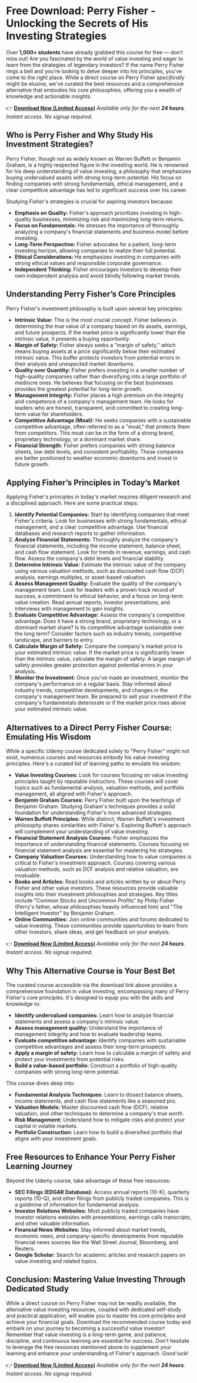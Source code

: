 # Free Download: Perry Fisher - Unlocking the Secrets of His Investing Strategies

Over **1,000+ students** have already grabbed this course for free — don’t miss out! Are you fascinated by the world of value investing and eager to learn from the strategies of legendary investors? If the name Perry Fisher rings a bell and you're looking to delve deeper into his principles, you've come to the right place. While a direct course on Perry Fisher *specifically* might be elusive, we've curated the best resources and a comprehensive alternative that embodies his core philosophies, offering you a wealth of knowledge and actionable insights.

👉 [**Download Now (Limited Access)**](https://udemywork.com/perry-fisher)
_Available only for the next **24 hours**. Instant access. No signup required._

## Who is Perry Fisher and Why Study His Investment Strategies?

Perry Fisher, though not as widely known as Warren Buffett or Benjamin Graham, is a highly respected figure in the investing world. He is renowned for his deep understanding of value investing, a philosophy that emphasizes buying undervalued assets with strong long-term potential. His focus on finding companies with strong fundamentals, ethical management, and a clear competitive advantage has led to significant success over his career.

Studying Fisher's strategies is crucial for aspiring investors because:

*   **Emphasis on Quality:** Fisher's approach prioritizes investing in high-quality businesses, minimizing risk and maximizing long-term returns.
*   **Focus on Fundamentals:** He stresses the importance of thoroughly analyzing a company's financial statements and business model before investing.
*   **Long-Term Perspective:** Fisher advocates for a patient, long-term investing horizon, allowing companies to realize their full potential.
*   **Ethical Considerations:** He emphasizes investing in companies with strong ethical values and responsible corporate governance.
*   **Independent Thinking:** Fisher encourages investors to develop their own independent analysis and avoid blindly following market trends.

## Understanding Perry Fisher’s Core Principles

Perry Fisher's investment philosophy is built upon several key principles:

*   **Intrinsic Value:** This is the most crucial concept. Fisher believes in determining the true value of a company based on its assets, earnings, and future prospects. If the market price is significantly lower than the intrinsic value, it presents a buying opportunity.
*   **Margin of Safety:** Fisher always seeks a "margin of safety," which means buying assets at a price significantly below their estimated intrinsic value. This buffer protects investors from potential errors in their analysis and unexpected market downturns.
*   **Quality over Quantity:** Fisher prefers investing in a smaller number of high-quality companies rather than diversifying into a large portfolio of mediocre ones. He believes that focusing on the best businesses provides the greatest potential for long-term growth.
*   **Management Integrity:** Fisher places a high premium on the integrity and competence of a company's management team. He looks for leaders who are honest, transparent, and committed to creating long-term value for shareholders.
*   **Competitive Advantage (Moat):** He seeks companies with a sustainable competitive advantage, often referred to as a "moat," that protects them from competitors. This moat can be in the form of a strong brand, proprietary technology, or a dominant market share.
*   **Financial Strength:** Fisher prefers companies with strong balance sheets, low debt levels, and consistent profitability. These companies are better positioned to weather economic downturns and invest in future growth.

## Applying Fisher’s Principles in Today’s Market

Applying Fisher's principles in today's market requires diligent research and a disciplined approach. Here are some practical steps:

1.  **Identify Potential Companies:** Start by identifying companies that meet Fisher's criteria. Look for businesses with strong fundamentals, ethical management, and a clear competitive advantage. Use financial databases and research reports to gather information.
2.  **Analyze Financial Statements:** Thoroughly analyze the company's financial statements, including the income statement, balance sheet, and cash flow statement. Look for trends in revenue, earnings, and cash flow. Assess the company's debt levels and financial stability.
3.  **Determine Intrinsic Value:** Estimate the intrinsic value of the company using various valuation methods, such as discounted cash flow (DCF) analysis, earnings multiples, or asset-based valuation.
4.  **Assess Management Quality:** Evaluate the quality of the company's management team. Look for leaders with a proven track record of success, a commitment to ethical behavior, and a focus on long-term value creation. Read annual reports, investor presentations, and interviews with management to gain insights.
5.  **Evaluate Competitive Advantage:** Assess the company's competitive advantage. Does it have a strong brand, proprietary technology, or a dominant market share? Is its competitive advantage sustainable over the long term? Consider factors such as industry trends, competitive landscape, and barriers to entry.
6.  **Calculate Margin of Safety:** Compare the company's market price to your estimated intrinsic value. If the market price is significantly lower than the intrinsic value, calculate the margin of safety. A larger margin of safety provides greater protection against potential errors in your analysis.
7.  **Monitor the Investment:** Once you've made an investment, monitor the company's performance on a regular basis. Stay informed about industry trends, competitive developments, and changes in the company's management team. Be prepared to sell your investment if the company's fundamentals deteriorate or if the market price rises above your estimated intrinsic value.

## Alternatives to a Direct Perry Fisher Course: Emulating His Wisdom

While a specific Udemy course dedicated solely to "Perry Fisher" might not exist, numerous courses and resources embody his value investing principles. Here's a curated list of learning paths to emulate his wisdom:

*   **Value Investing Courses:** Look for courses focusing on value investing principles taught by reputable instructors. These courses will cover topics such as fundamental analysis, valuation methods, and portfolio management, all aligned with Fisher's approach.
*   **Benjamin Graham Courses:** Perry Fisher built upon the teachings of Benjamin Graham. Studying Graham's techniques provides a solid foundation for understanding Fisher's more advanced strategies.
*   **Warren Buffett Principles:** While distinct, Warren Buffett's investment philosophy shares similarities with Fisher's. Exploring Buffett's approach will complement your understanding of value investing.
*   **Financial Statement Analysis Courses:** Fisher emphasizes the importance of understanding financial statements. Courses focusing on financial statement analysis are essential for mastering his strategies.
*   **Company Valuation Courses:** Understanding how to value companies is critical to Fisher's investment approach. Courses covering various valuation methods, such as DCF analysis and relative valuation, are invaluable.
*   **Books and Articles:** Read books and articles written by or about Perry Fisher and other value investors. These resources provide valuable insights into their investment philosophies and strategies. Key titles include "Common Stocks and Uncommon Profits" by Philip Fisher (Perry's father, whose philosophies heavily influenced him) and "The Intelligent Investor" by Benjamin Graham.
*   **Online Communities:** Join online communities and forums dedicated to value investing. These communities provide opportunities to learn from other investors, share ideas, and get feedback on your analysis.

👉 [**Download Now (Limited Access)**](https://udemywork.com/perry-fisher)
_Available only for the next **24 hours**. Instant access. No signup required._

## **Why This Alternative Course is Your Best Bet**

The curated course accessible via the download link above provides a comprehensive foundation in value investing, encompassing many of Perry Fisher's core principles. It's designed to equip you with the skills and knowledge to:

*   **Identify undervalued companies:** Learn how to analyze financial statements and assess a company's intrinsic value.
*   **Assess management quality:** Understand the importance of management integrity and how to evaluate leadership teams.
*   **Evaluate competitive advantage:** Identify companies with sustainable competitive advantages and assess their long-term prospects.
*   **Apply a margin of safety:** Learn how to calculate a margin of safety and protect your investments from potential risks.
*   **Build a value-based portfolio:** Construct a portfolio of high-quality companies with strong long-term potential.

This course dives deep into:

*   **Fundamental Analysis Techniques:** Learn to dissect balance sheets, income statements, and cash flow statements like a seasoned pro.
*   **Valuation Models:** Master discounted cash flow (DCF), relative valuation, and other techniques to determine a company's true worth.
*   **Risk Management:** Understand how to mitigate risks and protect your capital in volatile markets.
*   **Portfolio Construction:** Learn how to build a diversified portfolio that aligns with your investment goals.

## Free Resources to Enhance Your Perry Fisher Learning Journey

Beyond the Udemy course, take advantage of these free resources:

*   **SEC Filings (EDGAR Database):** Access annual reports (10-K), quarterly reports (10-Q), and other filings from publicly traded companies. This is a goldmine of information for fundamental analysis.
*   **Investor Relations Websites:** Most publicly traded companies have investor relations websites with presentations, earnings calls transcripts, and other valuable information.
*   **Financial News Websites:** Stay informed about market trends, economic news, and company-specific developments from reputable financial news sources like the Wall Street Journal, Bloomberg, and Reuters.
*   **Google Scholar:** Search for academic articles and research papers on value investing and related topics.

## Conclusion: Mastering Value Investing Through Dedicated Study

While a direct course on Perry Fisher may not be readily available, the alternative value investing resources, coupled with dedicated self-study and practical application, will enable you to master his core principles and achieve your financial goals. Download the recommended course today and embark on your journey to becoming a successful value investor! Remember that value investing is a long-term game, and patience, discipline, and continuous learning are essential for success. Don't hesitate to leverage the free resources mentioned above to supplement your learning and enhance your understanding of Fisher's approach. Good luck!

👉 [**Download Now (Limited Access)**](https://udemywork.com/perry-fisher)
_Available only for the next **24 hours**. Instant access. No signup required._
